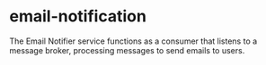 # email-notification

The Email Notifier service functions as a consumer that listens to a message broker, processing messages to send emails to users.
